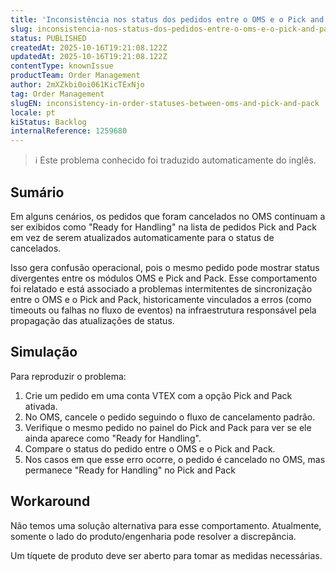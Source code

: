 ```yaml
---
title: 'Inconsistência nos status dos pedidos entre o OMS e o Pick and Pack'
slug: inconsistencia-nos-status-dos-pedidos-entre-o-oms-e-o-pick-and-pack
status: PUBLISHED
createdAt: 2025-10-16T19:21:08.122Z
updatedAt: 2025-10-16T19:21:08.122Z
contentType: knownIssue
productTeam: Order Management
author: 2mXZkbi0oi061KicTExNjo
tag: Order Management
slugEN: inconsistency-in-order-statuses-between-oms-and-pick-and-pack
locale: pt
kiStatus: Backlog
internalReference: 1259680
---
```


>ℹ️ Este problema conhecido foi traduzido automaticamente do inglês.

## Sumário



Em alguns cenários, os pedidos que foram cancelados no OMS continuam a ser exibidos como "Ready for Handling" na lista de pedidos Pick and Pack em vez de serem atualizados automaticamente para o status de cancelados.

Isso gera confusão operacional, pois o mesmo pedido pode mostrar status divergentes entre os módulos OMS e Pick and Pack. Esse comportamento foi relatado e está associado a problemas intermitentes de sincronização entre o OMS e o Pick and Pack, historicamente vinculados a erros (como timeouts ou falhas no fluxo de eventos) na infraestrutura responsável pela propagação das atualizações de status.
## Simulação



Para reproduzir o problema:


1. Crie um pedido em uma conta VTEX com a opção Pick and Pack ativada.
2. No OMS, cancele o pedido seguindo o fluxo de cancelamento padrão.
3. Verifique o mesmo pedido no painel do Pick and Pack para ver se ele ainda aparece como "Ready for Handling".
4. Compare o status do pedido entre o OMS e o Pick and Pack.
5. Nos casos em que esse erro ocorre, o pedido é cancelado no OMS, mas permanece "Ready for Handling" no Pick and Pack
## Workaround



Não temos uma solução alternativa para esse comportamento. Atualmente, somente o lado do produto/engenharia pode resolver a discrepância.

Um tíquete de produto deve ser aberto para tomar as medidas necessárias.



